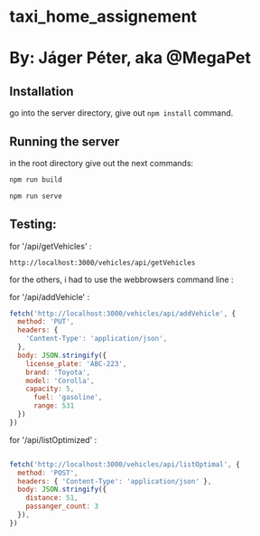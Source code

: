 # taxi_home_assignement

# By: Jáger Péter, aka @MegaPet

## Installation

go into the server directory, give out 
``` npm install ```
command.

## Running the server

in the root directory give out the next commands:
```bash
npm run build
```
```bash
npm run serve
```

## Testing:

for '/api/getVehicles' :

```
http://localhost:3000/vehicles/api/getVehicles
```

for the others, i had to use the webbrowsers command line :

for '/api/addVehicle' :

```js
fetch('http://localhost:3000/vehicles/api/addVehicle', {
  method: 'PUT',
  headers: {
    'Content-Type': 'application/json',
  },
  body: JSON.stringify({
    license_plate: 'ABC-223',
    brand: 'Toyota',
    model: 'Corolla',
    capacity: 5,
      fuel: 'gasoline',
      range: 531
  })
})
```

for '/api/listOptimized' :

```js

fetch('http://localhost:3000/vehicles/api/listOptimal', {
  method: 'POST',
  headers: { 'Content-Type': 'application/json' },
  body: JSON.stringify({
    distance: 51,
    passanger_count: 3
  }),
})

```